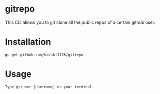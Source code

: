 # gitrepo


This CLI allows you to git clone all the public repos of a certain github user.


# Installation 

```
go get github.com/kazuki1126/gitrepo
```

# Usage

```
Type gituser [username] on your terminal.
```
